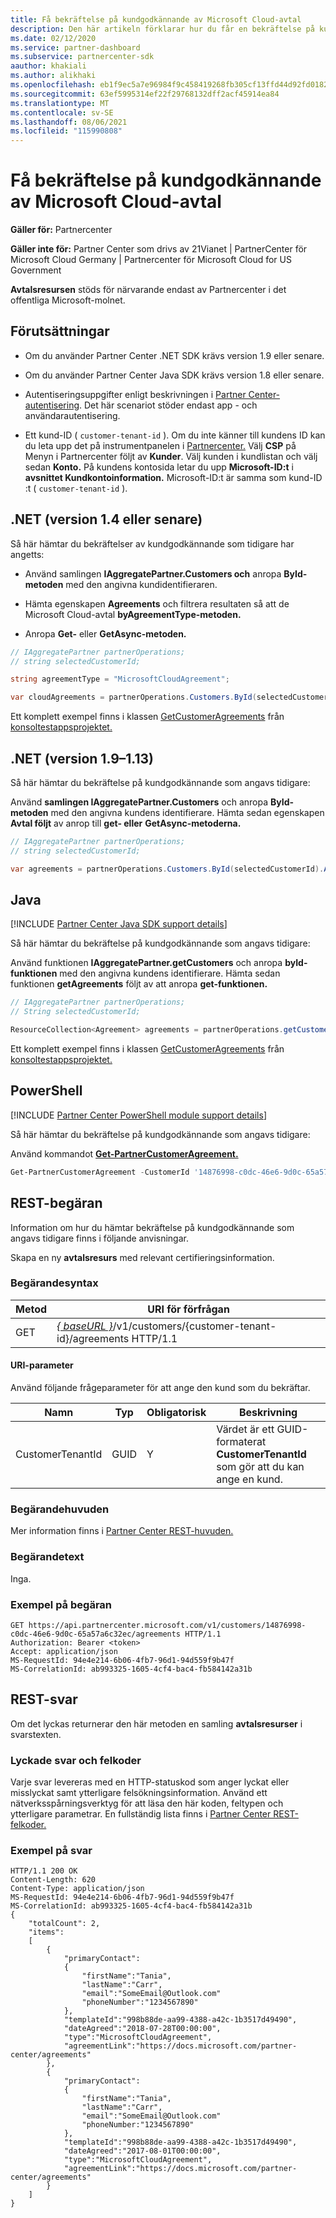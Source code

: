 ```yaml
---
title: Få bekräftelse på kundgodkännande av Microsoft Cloud-avtal
description: Den här artikeln förklarar hur du får en bekräftelse på kundens godkännande av Microsoft Cloud-avtal.
ms.date: 02/12/2020
ms.service: partner-dashboard
ms.subservice: partnercenter-sdk
aauthor: khakiali
ms.author: alikhaki
ms.openlocfilehash: eb1f9ec5a7e96984f9c458419268fb305cf13ffd44d92fd01823ad94c2fb1798
ms.sourcegitcommit: 63ef5995314ef22f29768132dff2acf45914ea84
ms.translationtype: MT
ms.contentlocale: sv-SE
ms.lasthandoff: 08/06/2021
ms.locfileid: "115990808"
---
```

# <a name="get-confirmation-of-customer-acceptance-of-microsoft-cloud-agreement"></a>Få bekräftelse på kundgodkännande av Microsoft Cloud-avtal

**Gäller för:** Partnercenter

**Gäller inte för:** Partner Center som drivs av 21Vianet | PartnerCenter för Microsoft Cloud Germany | Partnercenter för Microsoft Cloud for US Government

**Avtalsresursen** stöds för närvarande endast av Partnercenter i det offentliga Microsoft-molnet.

## <a name="prerequisites"></a>Förutsättningar

- Om du använder Partner Center .NET SDK krävs version 1.9 eller senare.

- Om du använder Partner Center Java SDK krävs version 1.8 eller senare.

- Autentiseringsuppgifter enligt beskrivningen i [Partner Center-autentisering](./partner-center-authentication.md). Det här scenariot stöder endast app - och användarautentisering.

- Ett kund-ID ( `customer-tenant-id` ). Om du inte känner till kundens ID kan du leta upp det på instrumentpanelen i [Partnercenter.](https://partner.microsoft.com/dashboard) Välj **CSP** på Menyn i Partnercenter följt av **Kunder**. Välj kunden i kundlistan och välj sedan **Konto.** På kundens kontosida letar du upp **Microsoft-ID:t** i **avsnittet Kundkontoinformation.** Microsoft-ID:t är samma som kund-ID :t ( `customer-tenant-id` ).

## <a name="net-version-14-or-newer"></a>.NET (version 1.4 eller senare)

Så här hämtar du bekräftelser av kundgodkännande som tidigare har angetts:

- Använd samlingen **IAggregatePartner.Customers och** anropa **ById-metoden** med den angivna kundidentifieraren.

- Hämta egenskapen **Agreements** och filtrera resultaten så att de Microsoft Cloud-avtal **byAgreementType-metoden.**

- Anropa **Get-** eller **GetAsync-metoden.**

```csharp
// IAggregatePartner partnerOperations;
// string selectedCustomerId;

string agreementType = "MicrosoftCloudAgreement";

var cloudAgreements = partnerOperations.Customers.ById(selectedCustomerId).Agreements.ByAgreementType(agreementType).Get();
```

Ett komplett exempel finns i klassen [GetCustomerAgreements](https://github.com/PartnerCenterSamples/Partner-Center-SDK-Samples/blob/master/Source/Partner%20Center%20SDK%20Samples/Agreements/GetCustomerAgreements.cs) från [konsoltestappsprojektet.](https://github.com/PartnerCenterSamples/Partner-Center-SDK-Samples)

## <a name="net-version-19---113"></a>.NET (version 1.9–1.13)

Så här hämtar du bekräftelse på kundgodkännande som angavs tidigare:

Använd **samlingen IAggregatePartner.Customers** och anropa **ById-metoden** med den angivna kundens identifierare. Hämta sedan egenskapen **Avtal följt** av anrop till **get- eller** **GetAsync-metoderna.**

```csharp
// IAggregatePartner partnerOperations;
// string selectedCustomerId;

var agreements = partnerOperations.Customers.ById(selectedCustomerId).Agreements.Get();
```

## <a name="java"></a>Java

[!INCLUDE [Partner Center Java SDK support details](../includes/java-sdk-support.md)]

Så här hämtar du bekräftelse på kundgodkännande som angavs tidigare:

Använd funktionen **IAggregatePartner.getCustomers** och anropa **byId-funktionen** med den angivna kundens identifierare. Hämta sedan funktionen **getAgreements** följt av att anropa **get-funktionen.**

```java
// IAggregatePartner partnerOperations;
// String selectedCustomerId;

ResourceCollection<Agreement> agreements = partnerOperations.getCustomers().byId(selectedCustomerId).getAgreements().get();
```

Ett komplett exempel finns i klassen [GetCustomerAgreements](https://github.com/microsoft/Partner-Center-Java-Samples/blob/master/sdk/src/main/java/com/microsoft/store/partnercenter/samples/agreements/GetCustomerAgreements.java) från [konsoltestappsprojektet.](https://github.com/Microsoft/Partner-Center-Java-Samples)

## <a name="powershell"></a>PowerShell

[!INCLUDE [Partner Center PowerShell module support details](../includes/powershell-module-support.md)]

Så här hämtar du bekräftelse på kundgodkännande som angavs tidigare:

Använd kommandot [**Get-PartnerCustomerAgreement.**](/powershell/module/partnercenter/get-partnercustomeragreement)

```powershell
Get-PartnerCustomerAgreement -CustomerId '14876998-c0dc-46e6-9d0c-65a57a6c32ec'
```

## <a name="rest-request"></a>REST-begäran

Information om hur du hämtar bekräftelse på kundgodkännande som angavs tidigare finns i följande anvisningar.

Skapa en ny **avtalsresurs** med relevant certifieringsinformation.

### <a name="request-syntax"></a>Begärandesyntax

| Metod | URI för förfrågan                                                                                      |
|--------|--------------------------------------------------------------------------------------------------|
| GET    | [*\{ baseURL \}*](partner-center-rest-urls.md)/v1/customers/{customer-tenant-id}/agreements HTTP/1.1 |

#### <a name="uri-parameter"></a>URI-parameter

Använd följande frågeparameter för att ange den kund som du bekräftar.

| Namn             | Typ | Obligatorisk | Beskrivning                                                                               |
|------------------|------|----------|-------------------------------------------------------------------------------------------|
| CustomerTenantId | GUID | Y        | Värdet är ett GUID-formaterat **CustomerTenantId** som gör att du kan ange en kund. |

### <a name="request-headers"></a>Begärandehuvuden

Mer information finns i [Partner Center REST-huvuden.](headers.md)

### <a name="request-body"></a>Begärandetext

Inga.

### <a name="request-example"></a>Exempel på begäran

```http
GET https://api.partnercenter.microsoft.com/v1/customers/14876998-c0dc-46e6-9d0c-65a57a6c32ec/agreements HTTP/1.1
Authorization: Bearer <token>
Accept: application/json
MS-RequestId: 94e4e214-6b06-4fb7-96d1-94d559f9b47f
MS-CorrelationId: ab993325-1605-4cf4-bac4-fb584142a31b
```

## <a name="rest-response"></a>REST-svar

Om det lyckas returnerar den här metoden en samling **avtalsresurser** i svarstexten.

### <a name="response-success-and-error-codes"></a>Lyckade svar och felkoder

Varje svar levereras med en HTTP-statuskod som anger lyckat eller misslyckat samt ytterligare felsökningsinformation. Använd ett nätverksspårningsverktyg för att läsa den här koden, feltypen och ytterligare parametrar. En fullständig lista finns i [Partner Center REST-felkoder.](error-codes.md)

### <a name="response-example"></a>Exempel på svar

```http
HTTP/1.1 200 OK
Content-Length: 620
Content-Type: application/json
MS-RequestId: 94e4e214-6b06-4fb7-96d1-94d559f9b47f
MS-CorrelationId: ab993325-1605-4cf4-bac4-fb584142a31b
{
    "totalCount": 2,
    "items":
    [
        {
            "primaryContact":
            {
                "firstName":"Tania",
                "lastName":"Carr",
                "email":"SomeEmail@Outlook.com"
                "phoneNumber":"1234567890"
            },
            "templateId":"998b88de-aa99-4388-a42c-1b3517d49490",
            "dateAgreed":"2018-07-28T00:00:00",
            "type":"MicrosoftCloudAgreement",
            "agreementLink":"https://docs.microsoft.com/partner-center/agreements"
        },
        {
            "primaryContact":
            {
                "firstName":"Tania",
                "lastName":"Carr",
                "email":"SomeEmail@Outlook.com"
                "phoneNumber:"1234567890"
            },
            "templateId":"998b88de-aa99-4388-a42c-1b3517d49490",
            "dateAgreed":"2017-08-01T00:00:00",
            "type":"MicrosoftCloudAgreement",
            "agreementLink":"https://docs.microsoft.com/partner-center/agreements"
        }
    ]
}
```
